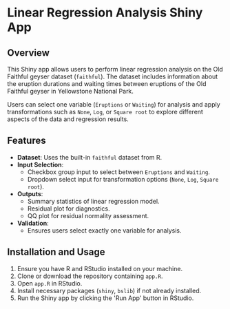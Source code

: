 # Linear Regression Analysis Shiny App

## Overview
This Shiny app allows users to perform linear regression analysis on the Old Faithful geyser dataset (`faithful`). The dataset includes information about the eruption durations and waiting times between eruptions of the Old Faithful geyser in Yellowstone National Park.

Users can select one variable (`Eruptions` or `Waiting`) for analysis and apply transformations such as `None`, `Log`, or `Square root` to explore different aspects of the data and regression results.

## Features
- **Dataset**: Uses the built-in `faithful` dataset from R.
- **Input Selection**:
  - Checkbox group input to select between `Eruptions` and `Waiting`.
  - Dropdown select input for transformation options (`None`, `Log`, `Square root`).
- **Outputs**:
  - Summary statistics of linear regression model.
  - Residual plot for diagnostics.
  - QQ plot for residual normality assessment.
- **Validation**:
  - Ensures users select exactly one variable for analysis.

## Installation and Usage
1. Ensure you have R and RStudio installed on your machine.
2. Clone or download the repository containing `app.R`.
3. Open `app.R` in RStudio.
4. Install necessary packages (`shiny`, `bslib`) if not already installed.
5. Run the Shiny app by clicking the 'Run App' button in RStudio.

